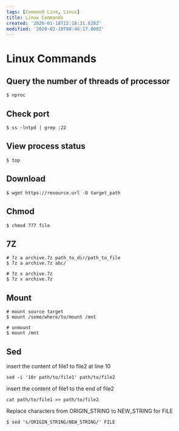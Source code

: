 ```yaml
---
tags: [Command Line, Linux]
title: Linux Commands
created: '2020-01-18T12:18:31.628Z'
modified: '2020-02-10T08:46:17.808Z'
---
```


# Linux Commands

## Query the number of threads of processor
```shell
$ nproc
```

## Check port
```shell
$ ss -lntpd | grep :22
```

## View process status
```shell
$ top
```

## Download
```shell
$ wget https://resource.url -O target_path
```

## Chmod
```shell
$ chmod 777 file
```

## 7Z

```shell
# 7z a archive.7z path_to_dir/path_to_file
$ 7z a archive.7z abc/
```

```shell
# 7z x archive.7z
$ 7z x archive.7z
```

## Mount
```shell
# mount source target
$ mount /some/where/to/mount /mnt

# unmount
$ mount /mnt
```

## Sed
insert the content of file1 to file2 at line 10
```shell
sed -i '10r path/to/file1' path/to/file2
```

insert the content of file1 to the end of file2
```shell
cat path/to/file1 >> path/to/file2
```

Replace characters from ORIGIN_STRING to NEW_STRING for FILE
```shell
$ sed 's/ORIGIN_STRING/NEW_STRING/' FILE
```

